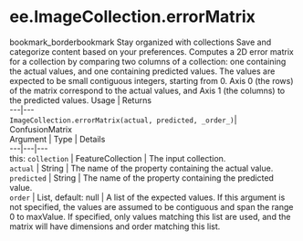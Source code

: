  
#  ee.ImageCollection.errorMatrix
bookmark_borderbookmark Stay organized with collections  Save and categorize content based on your preferences.
Computes a 2D error matrix for a collection by comparing two columns of a collection: one containing the actual values, and one containing predicted values. The values are expected to be small contiguous integers, starting from 0. Axis 0 (the rows) of the matrix correspond to the actual values, and Axis 1 (the columns) to the predicted values.
Usage | Returns  
---|---  
`ImageCollection.errorMatrix(actual, predicted, _order_)`|  ConfusionMatrix  
Argument | Type | Details  
---|---|---  
this: `collection` | FeatureCollection | The input collection.  
`actual` | String | The name of the property containing the actual value.  
`predicted` | String | The name of the property containing the predicted value.  
`order` | List, default: null | A list of the expected values. If this argument is not specified, the values are assumed to be contiguous and span the range 0 to maxValue. If specified, only values matching this list are used, and the matrix will have dimensions and order matching this list.  
